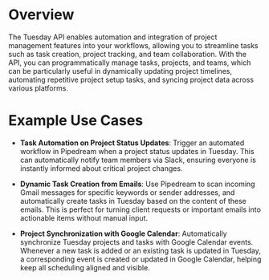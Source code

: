 # Overview

The Tuesday API enables automation and integration of project management features into your workflows, allowing you to streamline tasks such as task creation, project tracking, and team collaboration. With the API, you can programmatically manage tasks, projects, and teams, which can be particularly useful in dynamically updating project timelines, automating repetitive project setup tasks, and syncing project data across various platforms.

# Example Use Cases

- **Task Automation on Project Status Updates**: Trigger an automated workflow in Pipedream when a project status updates in Tuesday. This can automatically notify team members via Slack, ensuring everyone is instantly informed about critical project changes.

- **Dynamic Task Creation from Emails**: Use Pipedream to scan incoming Gmail messages for specific keywords or sender addresses, and automatically create tasks in Tuesday based on the content of these emails. This is perfect for turning client requests or important emails into actionable items without manual input.

- **Project Synchronization with Google Calendar**: Automatically synchronize Tuesday projects and tasks with Google Calendar events. Whenever a new task is added or an existing task is updated in Tuesday, a corresponding event is created or updated in Google Calendar, helping keep all scheduling aligned and visible.

